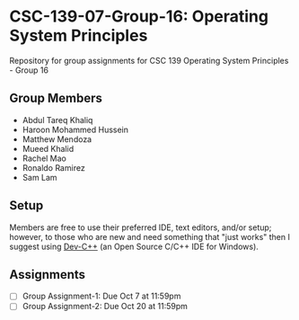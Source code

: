 # CSC-139-07-Group-16: Operating System Principles

Repository for group assignments for CSC 139 Operating System Principles - Group 16

## Group Members

- Abdul Tareq Khaliq
- Haroon Mohammed Hussein
- Matthew Mendoza
- Mueed Khalid
- Rachel Mao
- Ronaldo Ramirez
- Sam Lam

## Setup

Members are free to use their preferred IDE, text editors, and/or setup;
however, to those who are new and need something that "just works" then I
suggest using [Dev-C++](http://www.bloodshed.net/) (an Open Source C/C++ IDE
for Windows).

## Assignments

- [ ] Group Assignment-1: Due Oct 7 at 11:59pm
- [ ] Group Assignment-2: Due Oct 20 at 11:59pm
